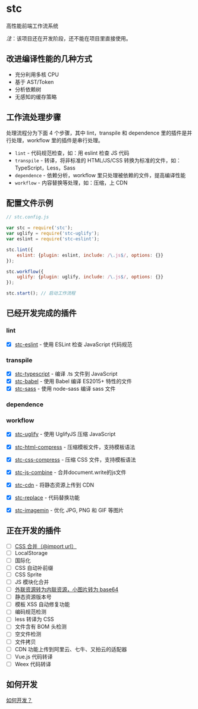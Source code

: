 # stc

高性能前端工作流系统

*注*：该项目还在开发阶段，还不能在项目里直接使用。

## 改进编译性能的几种方式

* 充分利用多核 CPU
* 基于 AST/Token
* 分析依赖树
* 无感知的缓存策略

## 工作流处理步骤

处理流程分为下面 4 个步骤，其中 lint，transpile 和 dependence 里的插件是并行处理，workflow 里的插件是串行处理。

* `lint` - 代码规范检查，如：用 eslint 检查 JS 代码
* `transpile` - 转译，将非标准的 HTML/JS/CSS 转换为标准的文件，如： TypeScript，Less，Sass
* `dependence` - 依赖分析，workflow 里只处理被依赖的文件，提高编译性能
* `workflow` - 内容替换等处理，如：压缩，上 CDN

## 配置文件示例

```js
// stc.config.js

var stc = require('stc');
var uglify = require('stc-uglify');
var eslint = require('stc-eslint');

stc.lint({
    eslint: {plugin: eslint, include: /\.js$/, options: {}}
});

stc.workflow({
    uglify: {plugin: uglify, include: /\.js$/, options: {}}
});

stc.start(); // 启动工作流程

```

## 已经开发完成的插件

### lint

* [x] [stc-eslint](https://github.com/stcjs/stc-eslint) - 使用 ESLint 检查 JavaScript 代码规范

### transpile

* [x] [stc-typescript](https://github.com/stcjs/stc-typescript) - 编译 .ts 文件到 JavaScript
* [x] [stc-babel](https://github.com/stcjs/stc-babel) - 使用 Babel 编译 ES2015+ 特性的文件
* [x] [stc-sass](https://github.com/stcjs/stc-sass) - 使用 node-sass 编译 sass 文件

### dependence

### workflow

* [x] [stc-uglify](https://github.com/stcjs/stc-uglify) - 使用 UglifyJS 压缩 JavaScript
* [x] [stc-html-compress](https://github.com/stcjs/stc-html-compress) - 压缩模板文件，支持模板语法
* [x] [stc-css-compress](https://github.com/stcjs/stc-css-compress) - 压缩 CSS 文件，支持模板语法
* [x] [stc-js-combine](https://github.com/stcjs/stc-js-combine) - 合并document.write的js文件
* [x] [stc-cdn](https://github.com/stcjs/stc-cdn) - 将静态资源上传到 CDN
* [x] [stc-replace](https://github.com/stcjs/stc-replace) - 代码替换功能
* [x] [stc-imagemin](https://github.com/stcjs/stc-imagemin) - 优化 JPG, PNG 和 GIF 等图片


## 正在开发的插件


* [ ] [CSS 合并（@import url）](https://github.com/stcjs/stc-css-combine)
* [ ] LocalStorage
* [ ] 国际化
* [ ] CSS 自动补前缀
* [ ] CSS Sprite
* [ ] JS 模块化合并
* [ ] [外联资源转为内联资源，小图片转为 base64](https://github.com/stcjs/stc-inline)
* [ ] 静态资源版本号
* [ ] 模板 XSS 自动修复功能
* [ ] 编码规范检测
* [ ] less 转译为 CSS
* [ ] 文件含有 BOM 头检测
* [ ] 空文件检测
* [ ] 文件拷贝
* [ ] CDN 功能上传到阿里云、七牛、又拍云的适配器
* [ ] Vue.js 代码转译
* [ ] Weex 代码转译

## 如何开发

[如何开发？](https://github.com/stcjs/stc/wiki/%E5%A6%82%E4%BD%95%E5%BC%80%E5%8F%91%EF%BC%9F)

